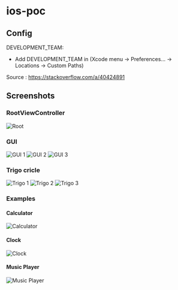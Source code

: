 # ios-poc

## Config

DEVELOPMENT_TEAM: 
- Add DEVELOPMENT_TEAM in (Xcode menu → Preferences… → Locations → Custom Paths)

Source : https://stackoverflow.com/a/40424891

## Screenshots

### RootViewController

![Root](/readme/img/root.png?raw=true "Root")

### GUI

![GUI 1](/readme/img/gui_1.png?raw=true "GUI 1")
![GUI 2](/readme/img/gui_2.png?raw=true "GUI 2")
![GUI 3](/readme/img/gui_3.png?raw=true "GUI 3")

### Trigo cricle

![Trigo 1](/readme/img/trigovc_1.png?raw=true "Trigo 1")
![Trigo 2](/readme/img/trigovc_2.png?raw=true "Trigo 2")
![Trigo 3](/readme/img/trigovc_3.png?raw=true "Trigo 3")

### Examples

#### Calculator

![Calculator](/readme/img/calculator.png?raw=true "Calculator")

#### Clock

![Clock](/readme/img/clock.png?raw=true "Clock")

#### Music Player

![Music Player](/readme/img/music_player.png?raw=true "Music Player")
